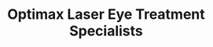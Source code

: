 ---
title: "Optimax Laser Eye Treatment Specialists"
url: /birmingham/optimax-laser-eye-treatment-specialists/
shop: optician
---